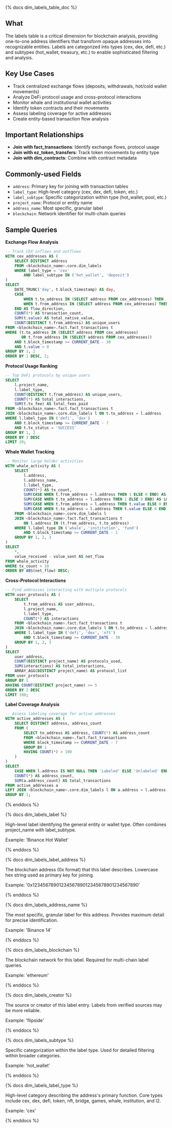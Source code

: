 {% docs dim_labels_table_doc %}

## What

The labels table is a critical dimension for blockchain analysis, providing one-to-one address identifiers that transform opaque addresses into recognizable entities. Labels are categorized into types (cex, dex, defi, etc.) and subtypes (hot_wallet, treasury, etc.) to enable sophisticated filtering and analysis.

## Key Use Cases

- Track centralized exchange flows (deposits, withdrawals, hot/cold wallet movements)
- Analyze DeFi protocol usage and cross-protocol interactions
- Monitor whale and institutional wallet activities
- Identify token contracts and their movements
- Assess labeling coverage for active addresses
- Create entity-based transaction flow analysis

## Important Relationships

- **Join with fact_transactions**: Identify exchange flows, protocol usage
- **Join with ez_token_transfers**: Track token movements by entity type
- **Join with dim_contracts**: Combine with contract metadata

## Commonly-used Fields

- `address`: Primary key for joining with transaction tables
- `label_type`: High-level category (cex, dex, defi, token, etc.)
- `label_subtype`: Specific categorization within type (hot_wallet, pool, etc.)
- `project_name`: Protocol or entity name
- `address_name`: Most specific, granular label
- `blockchain`: Network identifier for multi-chain queries

## Sample Queries

**Exchange Flow Analysis**
```sql
-- Track CEX inflows and outflows
WITH cex_addresses AS (
    SELECT DISTINCT address
    FROM <blockchain_name>.core.dim_labels
    WHERE label_type = 'cex'
        AND label_subtype IN ('hot_wallet', 'deposit')
)
SELECT 
    DATE_TRUNC('day', t.block_timestamp) AS day,
    CASE 
        WHEN t.to_address IN (SELECT address FROM cex_addresses) THEN 'CEX Inflow'
        WHEN t.from_address IN (SELECT address FROM cex_addresses) THEN 'CEX Outflow'
    END AS flow_direction,
    COUNT(*) AS transaction_count,
    SUM(t.value) AS total_native_value,
    COUNT(DISTINCT t.from_address) AS unique_users
FROM <blockchain_name>.fact.fact_transactions t
WHERE (t.to_address IN (SELECT address FROM cex_addresses)
       OR t.from_address IN (SELECT address FROM cex_addresses))
    AND t.block_timestamp >= CURRENT_DATE - 30
    AND t.value > 0
GROUP BY 1, 2
ORDER BY 1 DESC, 2;
```

**Protocol Usage Ranking**
```sql
-- Top DeFi protocols by unique users
SELECT 
    l.project_name,
    l.label_type,
    COUNT(DISTINCT t.from_address) AS unique_users,
    COUNT(*) AS total_interactions,
    SUM(t.tx_fee) AS total_fees_paid
FROM <blockchain_name>.fact.fact_transactions t
JOIN <blockchain_name>.core.dim_labels l ON t.to_address = l.address
WHERE l.label_type IN ('defi', 'dex')
    AND t.block_timestamp >= CURRENT_DATE - 7
    AND t.tx_status = 'SUCCESS'
GROUP BY 1, 2
ORDER BY 3 DESC
LIMIT 20;
```

**Whale Wallet Tracking**
```sql
-- Monitor large holder activities
WITH whale_activity AS (
    SELECT 
        l.address,
        l.address_name,
        l.label_type,
        COUNT(*) AS tx_count,
        SUM(CASE WHEN t.from_address = l.address THEN 1 ELSE 0 END) AS outgoing_tx,
        SUM(CASE WHEN t.to_address = l.address THEN 1 ELSE 0 END) AS incoming_tx,
        SUM(CASE WHEN t.from_address = l.address THEN t.value ELSE 0 END) AS value_sent,
        SUM(CASE WHEN t.to_address = l.address THEN t.value ELSE 0 END) AS value_received
    FROM <blockchain_name>.core.dim_labels l
    JOIN <blockchain_name>.fact.fact_transactions t 
        ON l.address IN (t.from_address, t.to_address)
    WHERE l.label_type IN ('whale', 'institution', 'fund')
        AND t.block_timestamp >= CURRENT_DATE - 1
    GROUP BY 1, 2, 3
)
SELECT 
    *,
    value_received - value_sent AS net_flow
FROM whale_activity
WHERE tx_count > 10
ORDER BY ABS(net_flow) DESC;
```

**Cross-Protocol Interactions**
```sql
-- Find addresses interacting with multiple protocols
WITH user_protocols AS (
    SELECT 
        t.from_address AS user_address,
        l.project_name,
        l.label_type,
        COUNT(*) AS interactions
    FROM <blockchain_name>.fact.fact_transactions t
    JOIN <blockchain_name>.core.dim_labels l ON t.to_address = l.address
    WHERE l.label_type IN ('defi', 'dex', 'nft')
        AND t.block_timestamp >= CURRENT_DATE - 30
    GROUP BY 1, 2, 3
)
SELECT 
    user_address,
    COUNT(DISTINCT project_name) AS protocols_used,
    SUM(interactions) AS total_interactions,
    ARRAY_AGG(DISTINCT project_name) AS protocol_list
FROM user_protocols
GROUP BY 1
HAVING COUNT(DISTINCT project_name) >= 5
ORDER BY 2 DESC
LIMIT 100;
```
        
**Label Coverage Analysis**
```sql
-- Assess labeling coverage for active addresses
WITH active_addresses AS (
    SELECT DISTINCT address, address_count
    FROM (
        SELECT to_address AS address, COUNT(*) AS address_count
        FROM <blockchain_name>.fact.fact_transactions
        WHERE block_timestamp >= CURRENT_DATE - 7
        GROUP BY 1
        HAVING COUNT(*) > 100
    )
)
SELECT 
    CASE WHEN l.address IS NOT NULL THEN 'Labeled' ELSE 'Unlabeled' END AS status,
    COUNT(*) AS address_count,
    SUM(a.address_count) AS total_transactions
FROM active_addresses a
LEFT JOIN <blockchain_name>.core.dim_labels l ON a.address = l.address
GROUP BY 1;
```

{% enddocs %}

{% docs dim_labels_label %}

High-level label identifying the general entity or wallet type. Often combines project_name with label_subtype.

Example: 'Binance Hot Wallet'

{% enddocs %}

{% docs dim_labels_label_address %}

The blockchain address (0x format) that this label describes. Lowercase hex string used as primary key for joining.

Example: '0x1234567890123456789012345678901234567890'

{% enddocs %}

{% docs dim_labels_address_name %}

The most specific, granular label for this address. Provides maximum detail for precise identification.

Example: 'Binance 14'

{% enddocs %}

{% docs dim_labels_blockchain %}

The blockchain network for this label. Required for multi-chain label queries.

Example: 'ethereum'

{% enddocs %}

{% docs dim_labels_creator %}

The source or creator of this label entry. Labels from verified sources may be more reliable.

Example: 'flipside'

{% enddocs %}

{% docs dim_labels_subtype %}

Specific categorization within the label type. Used for detailed filtering within broader categories.

Example: 'hot_wallet'

{% enddocs %}

{% docs dim_labels_label_type %}

High-level category describing the address's primary function. Core types include cex, dex, defi, token, nft, bridge, games, whale, institution, and l2.

Example: 'cex'

{% enddocs %}